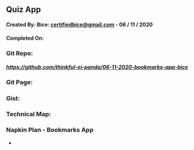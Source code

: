 ## Quiz App

#### Created By: Bice: certifiedbice@gmail.com - 06 / 11 / 2020
#### Completed On: 

### Git Repo:
##### https://github.com/thinkful-ei-panda/06-11-2020-bookmarks-app-bice

### Git Page:
##### 

### Gist:
##### 

### Technical Map:
#### 
#### 
#### 

### Napkin Plan - Bookmarks App

- 
